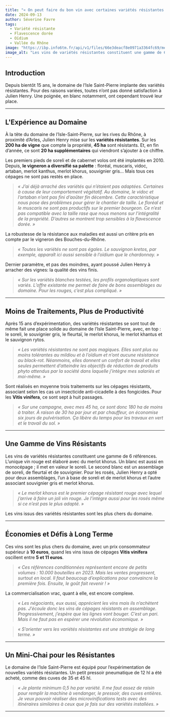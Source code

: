 ```yaml
---
title: "« On peut faire du bon vin avec certaines variétés résistantes »"
date: 2024-09-13
author: Séverine Favre
tags:
  - Variété résistante
  - Flavescence dorée
  - Oïdium
  - Vallée du Rhône
image: "https://ibp.info6tm.fr/api/v1/files/66e3deacf8e0971a3364fc69/methodes/pag_article/image.jpg"
image_alt: "Les vins de variétés résistantes constituent une gamme de 6 références au domaine de l'Isle-Saint-Pierre."
---
```


## Introduction

Depuis bientôt 15 ans, le domaine de l’Isle Saint-Pierre implante des variétés résistantes. Pour des raisons variées, toutes n’ont pas donné satisfaction à Julien Henry. Une poignée, en blanc notamment, ont cependant trouvé leur place.

---

## L'Expérience au Domaine

À la tête du domaine de l’Isle-Saint-Pierre, sur les rives du Rhône, à proximité d’Arles, Julien Henry mise sur les **variétés résistantes**. Sur les **200 ha de vigne** que compte la propriété, **45 ha** sont résistants. Et, en fin d’année, ce sont **20 ha supplémentaires** qui viendront s’ajouter à ce chiffre.

Les premiers pieds de soreli et de cabernet volos ont été implantés en 2010. Depuis, **le vigneron a diversifié sa palette** : floréal, muscaris, vidoc, artaban, merlot kanthus, merlot khorus, souvignier gris… Mais tous ces cépages ne sont pas restés en place.

> _« J’ai déjà arraché des variétés qui n’étaient pas adaptées. Certaines à cause de leur comportement végétatif. Au domaine, le vidoc et l’artaban n’ont pas fini d’aoûter fin décembre. Cette caractéristique nous pose des problèmes pour gérer le chantier de taille. Le floréal et le muscaris ne sont pas productifs sur le premier bourgeon. Ce n’est pas compatible avec la taille rase que nous menons sur l’intégralité de la propriété. D’autres se montrent trop sensibles à la flavescence dorée. »_

La robustesse de la résistance aux maladies est aussi un critère pris en compte par le vigneron des Bouches-du-Rhône.  
> _« Toutes les variétés ne sont pas égales. Le sauvignon kretos, par exemple, apparaît ici aussi sensible à l’oïdium que le chardonnay. »_

Dernier paramètre, et pas des moindres, ayant poussé Julien Henry à arracher des vignes: la qualité des vins finis.  
> _« Sur les variétés blanches testées, les profils organoleptiques sont variés. L’offre existante me permet de faire de bons assemblages au domaine. Pour les rouges, c’est plus compliqué. »_

---

## Moins de Traitements, Plus de Productivité

Après 15 ans d’expérimentation, des variétés résistantes se sont tout de même fait une place solide au domaine de l’Isle Saint-Pierre, avec, en top : le soreli, le souvignier gris, le fleurtaï, le merlot khorus, le merlot khantus et le sauvignon rytos.

> _« Les variétés résistantes ne sont pas magiques. Elles sont plus ou moins tolérantes au mildiou et à l’oïdium et n’ont aucune résistance au black-rot. Néanmoins, elles donnent un confort de travail et elles seules permettent d’atteindre les objectifs de réduction de produits phyto attendus par la société dans laquelle j’intègre mes salariés et moi-même. »_

Sont réalisés en moyenne trois traitements sur les cépages résistants, associant selon les cas un insecticide anti-cicadelle à des fongicides. Pour les **Vitis vinifera**, ce sont sept à huit passages.  
> _« Sur une campagne, avec mes 45 ha, ce sont donc 180 ha de moins à traiter. À raison de 30 ha par jour et par chauffeur, on économise six jours de pulvérisation. Ça libère du temps pour les travaux en vert et le travail du sol. »_

---

## Une Gamme de Vins Résistants

Les vins de variétés résistantes constituent une gamme de 6 références. L’unique vin rouge est élaboré avec du merlot khorus. Un blanc est aussi en monocépage ; il met en valeur le soreli. Le second blanc est un assemblage de soreli, de fleurtaï et de souvignier. Pour les rosés, Julien Henry a opté pour deux assemblages, l’un à base de soreli et de merlot khorus et l’autre associant souvignier gris et merlot khorus.

> _« Le merlot khorus est le premier cépage résistant rouge avec lequel j’arrive à faire un joli vin rouge. Je l’intègre aussi pour les rosés même si ce n’est pas le plus adapté. »_

Les vins issus des variétés résistantes sont les plus chers du domaine.

---

## Économies et Défis à Long Terme

Ces vins sont les plus chers du domaine, avec un prix consommateur supérieur à **10 euros**, quand les vins issus de cépages **Vitis vinifera** oscillent entre **5 et 11 euros**.  
> _« Ces références conditionnées représentent encore de petits volumes : 10.000 bouteilles en 2023. Mais les ventes progressent, surtout en local. Il faut beaucoup d’explications pour convaincre la première fois. Ensuite, le goût fait revenir ! »_

La commercialisation vrac, quant à elle, est encore complexe.  
> _« Les négociants, eux aussi, apprécient les vins mais ils n’achètent pas. J’écoule donc les vins de cépages résistants en assemblage. Progressivement, j’espère que les lignes vont bouger. C’est un pari. Mais il ne faut pas en espérer une révolution économique. »_

> _« S’orienter vers les variétés résistantes est une stratégie de long terme. »_

---

## Un Mini-Chai pour les Résistantes

Le domaine de l’Isle Saint-Pierre est équipé pour l’expérimentation de nouvelles variétés résistantes. Un petit pressoir pneumatique de 12 hl a été acheté, comme des cuves de 35 et 45 hl.  
> _« Je plante minimum 0,5 ha par variété. Il me faut assez de raisin pour remplir la machine à vendanger, le pressoir, des cuves entières. Je veux pouvoir réaliser des microvinifications tests avec des itinéraires similaires à ceux que je fais sur des variétés installées. »_

---

